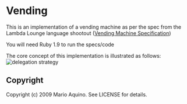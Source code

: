 Vending
=======

This is an implementation of a vending machine as per the spec from the Lambda Lounge language shootout ([Vending Machine Specification](http://stllambdalounge.files.wordpress.com/2009/03/vendingmachinespecification.pdf))

You will need Ruby 1.9 to run the specs/code

The core concept of this implementation is illustrated as follows:  
![delegation strategy](http://img.skitch.com/20090503-bnq9jky52t82sfwku4fhee8aj5.png "Context Modules delegated to for operations")

Copyright
---------

Copyright (c) 2009 Mario Aquino. See LICENSE for details.
